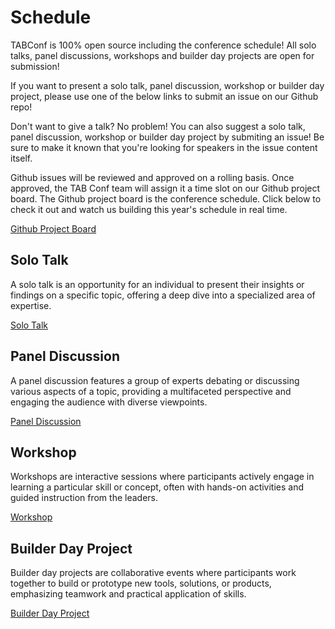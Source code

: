 # Schedule
TABConf is 100% open source including the conference schedule! All solo talks, panel discussions, workshops and builder day projects are open for submission! 

If you want to present a solo talk, panel discussion, workshop or builder day project, please use one of the below links to submit an issue on our Github repo!

Don't want to give a talk? No problem! You can also suggest a solo talk, panel discussion, workshop or builder day project by submiting an issue! Be sure to make it known that you're looking for speakers in the issue content itself.

Github issues will be reviewed and approved on a rolling basis. Once approved, the TAB Conf team will assign it a time slot on our Github project board. The Github project board is the conference schedule. Click below to check it out and watch us building this year's schedule in real time.

<a target="_blank" href="https://github.com/orgs/TABConf/projects/9" class="button button1 button4">Github Project Board</a>

## Solo Talk

A solo talk is an opportunity for an individual to present their insights or findings on a specific topic, offering a deep dive into a specialized area of expertise.

<a target="_blank" href="https://github.com/TABConf/7.tabconf.com/issues/new?template=solo-talk-submission.md" 
class="button button1 button2">Solo Talk</a>

## Panel Discussion

A panel discussion features a group of experts debating or discussing various aspects of a topic, providing a multifaceted perspective and engaging the audience with diverse viewpoints.

<a target="_blank" href="https://github.com/TABConf/7.tabconf.com/issues/new?template=panel-discussion-submission.md" class="button button1 button5">Panel Discussion</a>

## Workshop

Workshops are interactive sessions where participants actively engage in learning a particular skill or concept, often with hands-on activities and guided instruction from the leaders.

<a target="_blank" href="https://github.com/TABConf/7.tabconf.com/issues/new?template=workshop-submission.md" class="button button1 button6">Workshop</a>

## Builder Day Project

Builder day projects are collaborative events where participants work together to build or prototype new tools, solutions, or products, emphasizing teamwork and practical application of skills.

<a target="_blank" href="https://github.com/TABConf/7.tabconf.com/issues/new?template=builder-day-project-submission-.md" class="button button1 ">Builder Day Project</a>
